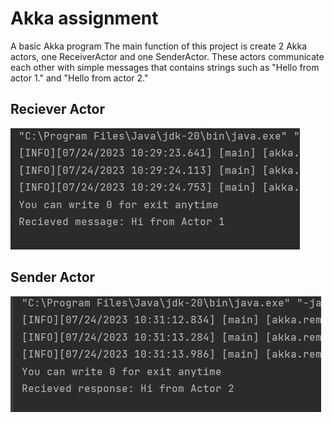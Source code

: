 # Akka assignment
A basic Akka program
The main function of this project is create 2 Akka actors, one ReceiverActor and one SenderActor.
These actors communicate each other with simple messages that contains strings such as "Hello from actor 1." and "Hello from actor 2."

## Reciever Actor
![sender](https://github.com/ahmetust/i2i-Systems_Akka_Assignment/blob/main/src/main/java/Screenshots/screenshot_1.JPG)
## Sender Actor
![reciever](https://github.com/ahmetust/i2i-Systems_Akka_Assignment/blob/main/src/main/java/Screenshots/screenshot_2.JPG)
